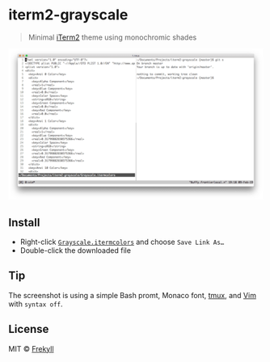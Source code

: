 # iterm2-grayscale
> Minimal [iTerm2](https://www.iterm2.com/) theme using monochromic shades

![](screenshot.png)

## Install
- Right-click [`Grayscale.itermcolors`](https://github.com/frekyll/iterm2-grayscale/raw/master/Grayscale.itermcolors) and choose `Save Link As…`
- Double-click the downloaded file

## Tip
The screenshot is using a simple Bash promt, Monaco font, [tmux](https://github.com/tmux/tmux), and [Vim](https://github.com/vim/vim) with `syntax off`.

## License

MIT © [Frekyll](https://github.com/frekyll)
